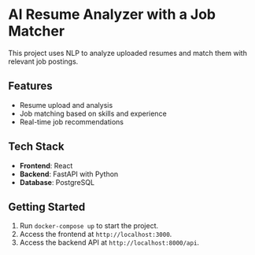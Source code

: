 # AI Resume Analyzer with a Job Matcher

This project uses NLP to analyze uploaded resumes and match them with relevant job postings.

## Features
- Resume upload and analysis
- Job matching based on skills and experience
- Real-time job recommendations

## Tech Stack
- **Frontend**: React
- **Backend**: FastAPI with Python
- **Database**: PostgreSQL

## Getting Started
1. Run `docker-compose up` to start the project.
2. Access the frontend at `http://localhost:3000`.
3. Access the backend API at `http://localhost:8000/api`.
